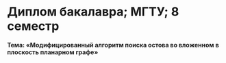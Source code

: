 # Диплом бакалавра; МГТУ; 8 семестр

**Тема: «Модифицированный алгоритм поиска остова во вложенном в плоскость планарном графе»**
